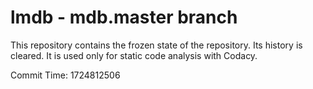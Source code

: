 # lmdb - mdb.master branch

This repository contains the frozen state of the repository.
Its history is cleared. It is used only for static code
analysis with Codacy.

Commit Time: 1724812506